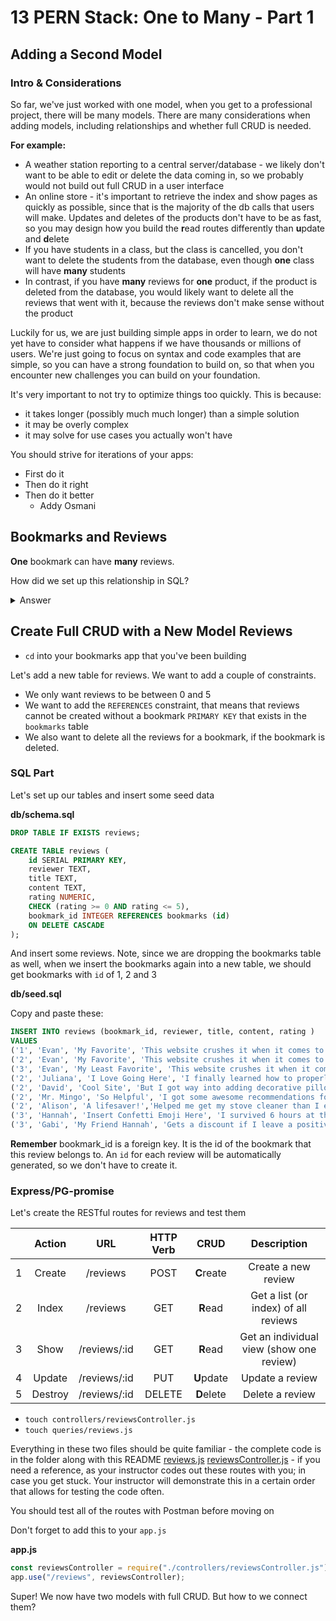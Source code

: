 # 13 PERN Stack: One to Many - Part 1

## Adding a Second Model

### Intro & Considerations

So far, we've just worked with one model, when you get to a professional project, there will be many models. There are many considerations when adding models, including relationships and whether full CRUD is needed.

**For example:**

- A weather station reporting to a central server/database - we likely don't want to be able to edit or delete the data coming in, so we probably would not build out full CRUD in a user interface
- An online store - it's important to retrieve the index and show pages as quickly as possible, since that is the majority of the db calls that users will make. Updates and deletes of the products don't have to be as fast, so you may design how you build the **r**ead routes differently than **u**pdate and **d**elete
- If you have students in a class, but the class is cancelled, you don't want to delete the students from the database, even though **one** class will have **many** students
- In contrast, if you have **many** reviews for **one** product, if the product is deleted from the database, you would likely want to delete all the reviews that went with it, because the reviews don't make sense without the product

Luckily for us, we are just building simple apps in order to learn, we do not yet have to consider what happens if we have thousands or millions of users. We're just going to focus on syntax and code examples that are simple, so you can have a strong foundation to build on, so that when you encounter new challenges you can build on your foundation.

It's very important to not try to optimize things too quickly. This is because:

- it takes longer (possibly much much longer) than a simple solution
- it may be overly complex
- it may solve for use cases you actually won't have

You should strive for iterations of your apps:

- First do it
- Then do it right
- Then do it better
  - Addy Osmani

## Bookmarks and Reviews

**One** bookmark can have **many** reviews.

How did we set up this relationship in SQL?

<details><summary>Answer</summary>

We added foreign keys (the primary key `id` of the `one` to the `many`)

</details>

## Create Full CRUD with a New Model Reviews

- `cd` into your bookmarks app that you've been building

Let's add a new table for reviews. We want to add a couple of constraints.

- We only want reviews to be between 0 and 5
- We want to add the `REFERENCES` constraint, that means that reviews cannot be created without a bookmark `PRIMARY KEY` that exists in the `bookmarks` table
- We also want to delete all the reviews for a bookmark, if the bookmark is deleted.

### SQL Part

Let's set up our tables and insert some seed data

**db/schema.sql**

```sql
DROP TABLE IF EXISTS reviews;

CREATE TABLE reviews (
    id SERIAL PRIMARY KEY,
    reviewer TEXT,
    title TEXT,
    content TEXT,
    rating NUMERIC,
    CHECK (rating >= 0 AND rating <= 5),
    bookmark_id INTEGER REFERENCES bookmarks (id)
    ON DELETE CASCADE
);
```

And insert some reviews. Note, since we are dropping the bookmarks table as well, when we insert the bookmarks again into a new table, we should get bookmarks with `id` of 1, 2 and 3

**db/seed.sql**

Copy and paste these:

```sql
INSERT INTO reviews (bookmark_id, reviewer, title, content, rating )
VALUES
('1', 'Evan', 'My Favorite', 'This website crushes it when it comes to awesome explainations', 3),
('2', 'Evan', 'My Favorite', 'This website crushes it when it comes to inspiring me', 3),
('3', 'Evan', 'My Least Favorite', 'This website crushes it when it comes to destroying my patience', 5),
('2', 'Juliana', 'I Love Going Here', 'I finally learned how to properly fold a fitted sheet', 5),
('2', 'David', 'Cool Site', 'But I got way into adding decorative pillows everywhere', 1),
('2', 'Mr. Mingo', 'So Helpful', 'I got some awesome recommendations for a ceiling fan and some spoons', 3),
('2', 'Alison', 'A lifesaver!','Helped me get my stove cleaner than I ever imagiend possible!', 4),
('3', 'Hannah', 'Insert Confetti Emoji Here', 'I survived 6 hours at the DMV!', 4),
('3', 'Gabi', 'My Friend Hannah', 'Gets a discount if I leave a positive review, so here it is', 5);
```

**Remember** bookmark_id is a foreign key. It is the id of the bookmark that this review belongs to. An `id` for each review will be automatically generated, so we don't have to create it.

### Express/PG-promise

Let's create the RESTful routes for reviews and test them

|     | Action  |     URL      | HTTP Verb |    CRUD    |               Description                |
| :-: | :-----: | :----------: | :-------: | :--------: | :--------------------------------------: |
|  1  | Create  |   /reviews   |   POST    | **C**reate |           Create a new review            |
|  2  |  Index  |   /reviews   |    GET    |  **R**ead  |   Get a list (or index) of all reviews   |
|  3  |  Show   | /reviews/:id |    GET    |  **R**ead  | Get an individual view (show one review) |
|  4  | Update  | /reviews/:id |    PUT    | **U**pdate |             Update a review              |
|  5  | Destroy | /reviews/:id |  DELETE   | **D**elete |             Delete a review              |

- `touch controllers/reviewsController.js`
- `touch queries/reviews.js`

Everything in these two files should be quite familiar - the complete code is in the folder along with this README [reviews.js](./reviews.js) [reviewsController.js](./reviewsController.js) - if you need a reference, as your instructor codes out these routes with you; in case you get stuck. Your instructor will demonstrate this in a certain order that allows for testing the code often.

You should test all of the routes with Postman before moving on

Don't forget to add this to your `app.js`

**app.js**

```js
const reviewsController = require("./controllers/reviewsController.js");
app.use("/reviews", reviewsController);
```

Super! We now have two models with full CRUD. But how to we connect them?
